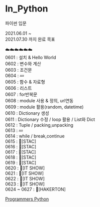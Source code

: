 # In_Python
파이썬 입문

2021.06.01 ~    
2021.07.30 까지 완료 목표   


☁️☁️☁️☁️☁️☁️      
0601 : 설치 & Hello World   
0602 : 변수와 계산   
0603 : 조건문   
0604 : 💤    
0605 : 함수 & 자료형   
0606 : 리스트     
0607 : for반복문     
0608 : module 사용 & 정의, url연동     
0609 : module 활용(random, datetime)     
0610 : Dictionary 생성    
0611 : Dictionary 수정 / loop 활용 / List와 Dict    
0612 : Tuple / packing,unpacking       
0613 : 💤     
0614 : while / break,continue     
0615 : 🏫[STAC]    
0616 : 🏫[STAC]     
0617 : 🏫[STAC]     
0618 : 🏫[STAC]      
0619 : 🏫[STAC]    
0620 : 🏫[IT SHOW]       
0621 : 🏫[IT SHOW]       
0622 : 🏫[IT SHOW]      
0623 : 🏫[IT SHOW]     
0624 ~ 0627 : 🏫[HAKERTON]

[Programmers Python](https://programmers.co.kr/learn/courses/2)
